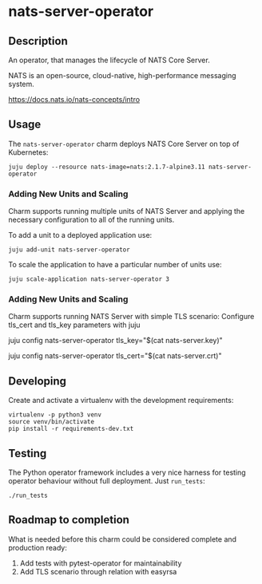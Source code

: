 # nats-server-operator

## Description

An operator, that manages the lifecycle of NATS Core Server.

NATS is an open-source, cloud-native, high-performance messaging system.

https://docs.nats.io/nats-concepts/intro

## Usage

The `nats-server-operator` charm deploys NATS Core Server  on top of Kubernetes:


    juju deploy --resource nats-image=nats:2.1.7-alpine3.11 nats-server-operator

### Adding New Units and Scaling

Charm supports running multiple units of NATS Server and applying the necessary configuration
to all of the running units.

To add a unit to a deployed application use:

    juju add-unit nats-server-operator

To scale the application to have a particular number of units use:

    juju scale-application nats-server-operator 3

### Adding New Units and Scaling

Charm supports running NATS Server with simple TLS scenario:
Configure tls_cert and tls_key parameters with juju

juju config nats-server-operator tls_key="$(cat nats-server.key)"

juju config nats-server-operator tls_cert="$(cat nats-server.crt)"

## Developing

Create and activate a virtualenv with the development requirements:

    virtualenv -p python3 venv
    source venv/bin/activate
    pip install -r requirements-dev.txt

## Testing

The Python operator framework includes a very nice harness for testing
operator behaviour without full deployment. Just `run_tests`:

    ./run_tests
    
## Roadmap to completion

What is needed before this charm could be considered complete
and production ready:

1. Add tests with pytest-operator for maintainability
2. Add TLS scenario through relation with easyrsa
